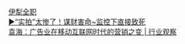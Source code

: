   
[伊犁全职](http://www.dianyue.me/archives/200/nmkc8psjftwqnko9/)  
[▶“实拍”太惨了！谋财害命~监控下直接致死](http://www.dianyue.me/archives/790/h4ywdfzjmmcev17b/)  
[袁海：广告业在移动互联网时代的营销之变 | 行业观察](http://www.dianyue.me/archives/019/dim7w6ukbbh2x5j9/)